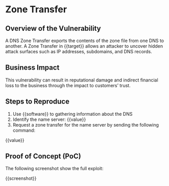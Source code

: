 # Zone Transfer

## Overview of the Vulnerability

A DNS Zone Transfer exports the contents of the zone file from one DNS to another. A Zone Transfer in {{target}} allows an attacker to uncover hidden attack surfaces such as IP addresses, subdomains, and DNS records.

## Business Impact

This vulnerability can result in reputational damage and indirect financial loss to the business through the impact to customers’ trust.

## Steps to Reproduce

1. Use {{software}} to gathering information about the DNS
1. Identify the name server: {{value}}
1. Request a zone transfer for the name server by sending the following command:

{{value}}

## Proof of Concept (PoC)

The following screenshot show the full exploit:

{{screenshot}}
